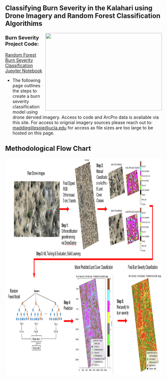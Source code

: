## Classifying Burn Severity in the Kalahari using Drone Imagery and Random Forest Classification Algorithims

<img align="right" width="375" height="250" src="/assets/IMG/github1.png">

### Burn Severity Project Code: 

[Random Forest Burn Severity Classification Jupyter Notebook](https://nbviewer.org/github/maddie684/burn_severity.github.io/blob/main/assets/data/Masters_GDAL_Attempt01.ipynb)

* The following page outlines the steps to create a burn severity classification model using drone dervied imagery. Access to code and ArcPro data is avaliable via this site. For access to orignial imagery sources please reach out to: maddiegillespie@ucla.edu for access as file sizes are too large to be hosted on this page.

## Methodological Flow Chart
<img align="center" width="1000" height="700" src="/assets/IMG/github2_flowchart.png">
